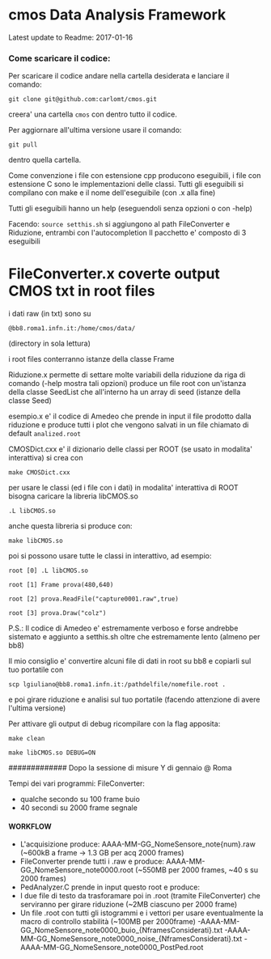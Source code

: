 # cmos Data Analysis Framework
Latest update to Readme:
2017-01-16

### Come scaricare il codice:
Per scaricare il codice andare nella cartella desiderata e lanciare il comando:

`git clone git@github.com:carlomt/cmos.git`

creera' una cartella
`cmos`
con dentro tutto il codice.

Per aggiornare all'ultima versione usare il comando:

`git pull`

dentro quella cartella.


Come convenzione i file con estensione cpp producono eseguibili, i file con estensione C sono le implementazioni delle classi.
Tutti gli eseguibili si compilano con make e il nome dell'eseguibile (con .x alla fine)

Tutti gli eseguibili hanno un help (eseguendoli senza opzioni o con -help)

Facendo:
`source setthis.sh`
si aggiungono al path FileConverter e Riduzione, entrambi con l'autocompletion
Il pacchetto e' composto di 3 eseguibili

# FileConverter.x coverte output CMOS txt in root files
i dati raw (in txt) sono su

`@bb8.roma1.infn.it:/home/cmos/data/`

(directory in sola lettura)

i root files conterranno istanze della classe Frame

Riduzione.x permette di settare molte variabili della riduzione da riga di comando (-help mostra tali opzioni)
produce un file root con un'istanza della classe SeedList che all'interno ha un array di seed (istanze della classe Seed)

esempio.x e' il codice di Amedeo che prende in input il file prodotto dalla riduzione e produce tutti i plot che vengono salvati in un file chiamato di default `analized.root`

CMOSDict.cxx e' il dizionario delle classi per ROOT (se usato in modalita' interattiva) si crea con

`make CMOSDict.cxx`

per usare le classi (ed i file con i dati) in modalita' interattiva di ROOT bisogna caricare la libreria libCMOS.so 

`.L libCMOS.so`

anche questa libreria si produce con:

`make libCMOS.so`

poi si possono usare tutte le classi in interattivo, ad esempio:

`root [0] .L libCMOS.so`

`root [1] Frame prova(480,640)`

`root [2] prova.ReadFile("capture0001.raw",true)`

`root [3] prova.Draw("colz")`

P.S.: Il codice di Amedeo e' estremamente verboso e forse andrebbe sistemato e aggiunto a setthis.sh
oltre che estremamente lento (almeno per bb8)

Il mio consiglio e' convertire alcuni file di dati in root su bb8 e copiarli sul tuo portatile con

`scp lgiuliano@bb8.roma1.infn.it:/pathdelfile/nomefile.root .`

e poi girare riduzione e analisi sul tuo portatile (facendo attenzione di avere l'ultima versione)


Per attivare gli output di debug ricompilare con la flag apposita:

`make clean`

`make libCMOS.so DEBUG=ON`

#############
Dopo la sessione di misure Y di gennaio @ Roma

Tempi dei vari programmi:
FileConverter:
- qualche secondo su 100 frame buio
- 40 secondi su 2000 frame segnale


#### WORKFLOW
- L'acquisizione produce:
AAAA-MM-GG_NomeSensore_note{num}.raw
(~600kB a frame -> 1.3 GB per acq 2000 frames)
- FileConverter prende tutti i .raw e produce:
AAAA-MM-GG_NomeSensore_note0000.root
(~550MB per 2000 frames, ~40 s su 2000 frames)
- PedAnalyzer.C prende in input questo root e produce:
- I due file di testo da trasforamare poi in .root (tramite FileConverter) che serviranno per girare riduzione (~2MB ciascuno per 2000 frame)
- Un file .root con tutti gli istogrammi e i vettori per usare eventualmente la macro di controllo stabilità (~100MB per 2000frame)
   -AAAA-MM-GG_NomeSensore_note0000_buio_{NframesConsiderati}.txt
   -AAAA-MM-GG_NomeSensore_note0000_noise_{NframesConsiderati}.txt
   -AAAA-MM-GG_NomeSensore_note0000_PostPed.root
   
   













